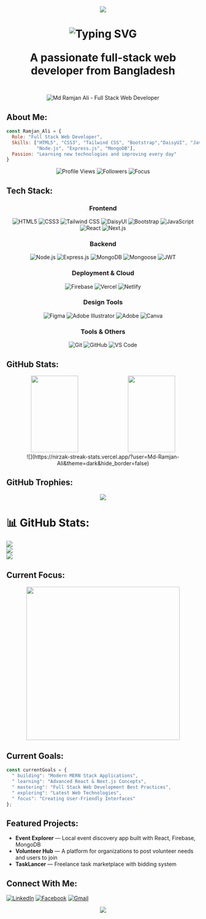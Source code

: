 <div align="center">
  <img src="https://capsule-render.vercel.app/api?type=waving&color=0:E1EAFC,100:F6D5F7&height=200&section=header&text=MD+RAMJAN%20ALI&fontSize=40&fontColor=fff&animation=fadeIn&fontAlignY=38&desc=Full+Stack%20Web+Developer%20&descAlignY=51&descAlign=50"/>
</div>

<!-- Typing animation header -->

<h1 align="center">
  <img src="https://readme-typing-svg.demolab.com?font=Fira+Code&weight=600&pause=1000&center=true&vCenter=true&width=450&lines=Hi+%F0%9F%91%8B%2C+I'm+Ramjan+Ali" alt="Typing SVG" />
    <p> A passionate full-stack web developer from Bangladesh</p>
</h1>

<br/>

<div align="center">
 <img align="center" src="https://qph.cf2.quoracdn.net/main-qimg-cb0d139e178018df8b3e778369395ac7" alt="Md Ramjan Ali - Full Stack Web Developer"/>
</div>

## About Me:

```js
const Ramjan_Ali = {
  Role: "Full Stack Web Developer",
  Skills: ["HTML5", "CSS3", "Tailwind CSS", "Bootstrap","DaisyUI", "JavaScript", "React.js",
           "Node.js", "Express.js", "MongoDB"],
  Passion: "Learning new technologies and improving every day"
}
```

<div align="center">
  <img src="https://komarev.com/ghpvc/?username=Md-Ramjan-Ali&style=for-the-badge&color=blue" alt="Profile Views" />
  <img src="https://img.shields.io/github/followers/Md-Ramjan-Ali?style=for-the-badge&color=blue&labelColor=black" alt="Followers" />
  <img src="https://img.shields.io/badge/Focus-Full%20Stack%20Development-blue?style=for-the-badge" alt="Focus" />
</div>

## Tech Stack:

<div align="center">
  
### Frontend
  
![HTML5](https://img.shields.io/badge/HTML5-E34F26?style=for-the-badge&logo=html5&logoColor=white)
![CSS3](https://img.shields.io/badge/CSS3-1572B6?style=for-the-badge&logo=css3&logoColor=white)
![Tailwind CSS](https://img.shields.io/badge/Tailwind_CSS-38B2AC?style=for-the-badge&logo=tailwind-css&logoColor=white)
![DaisyUI](https://img.shields.io/badge/daisyui-5A0EF8?style=for-the-badge&logo=daisyui&logoColor=white)
![Bootstrap](https://img.shields.io/badge/bootstrap-%238511FA.svg?style=for-the-badge&logo=bootstrap&logoColor=white)
![JavaScript](https://img.shields.io/badge/JavaScript-F7DF1E?style=for-the-badge&logo=javascript&logoColor=black)
![React](https://img.shields.io/badge/React-20232A?style=for-the-badge&logo=react&logoColor=61DAFB)
![Next.js](https://img.shields.io/badge/Next.js-000000?style=for-the-badge&logo=nextdotjs&logoColor=white)


### Backend

![Node.js](https://img.shields.io/badge/Node.js-43853D?style=for-the-badge&logo=node.js&logoColor=white)
![Express.js](https://img.shields.io/badge/Express.js-404D59?style=for-the-badge&logo=express&logoColor=white)
![MongoDB](https://img.shields.io/badge/MongoDB-4EA94B?style=for-the-badge&logo=mongodb&logoColor=white)
![Mongoose](https://img.shields.io/badge/Mongoose-880000?style=for-the-badge&logo=mongoose&logoColor=white)
![JWT](https://img.shields.io/badge/JWT-black?style=for-the-badge&logo=JSON%20web%20tokens)

### Deployment & Cloud

![Firebase](https://img.shields.io/badge/firebase-%23FFCA28.svg?style=for-the-badge&logo=firebase&logoColor=black)
![Vercel](https://img.shields.io/badge/vercel-%23000000.svg?style=for-the-badge&logo=vercel&logoColor=white)
![Netlify](https://img.shields.io/badge/netlify-%23000000.svg?style=for-the-badge&logo=netlify&logoColor=#00C7B7)

### Design Tools

![Figma](https://img.shields.io/badge/figma-%23F24E1E.svg?style=for-the-badge&logo=figma&logoColor=white)
![Adobe Illustrator](https://img.shields.io/badge/adobe%20illustrator-%23FF9A00.svg?style=for-the-badge&logo=adobe%20illustrator&logoColor=white)
![Adobe](https://img.shields.io/badge/adobe-%23FF0000.svg?style=for-the-badge&logo=adobe&logoColor=white)
![Canva](https://img.shields.io/badge/Canva-%2300C4CC.svg?style=for-the-badge&logo=Canva&logoColor=white)

### Tools & Others

![Git](https://img.shields.io/badge/Git-F05032?style=for-the-badge&logo=git&logoColor=white)
![GitHub](https://img.shields.io/badge/GitHub-100000?style=for-the-badge&logo=github&logoColor=white)
![VS Code](https://img.shields.io/badge/VS_Code-007ACC?style=for-the-badge&logo=visual-studio-code&logoColor=white)

</div>

## GitHub Stats:

<div align="center">
  <img width="49.5%" style="height: 200px;" src="https://github-readme-stats.vercel.app/api?username=Md-Ramjan-Ali&show_icons=true&theme=tokyonight&hide_border=true&count_private=true" />
  <img width="49.5%" style="height: 200px;" src="https://github-readme-stats.vercel.app/api/top-langs/?username=Md-Ramjan-Ali&theme=tokyonight&hide_border=true&layout=compact&langs_count=8" />
</div>

<div align="center">
![](https://nirzak-streak-stats.vercel.app/?user=Md-Ramjan-Ali&theme=dark&hide_border=false)
</div>

## GitHub Trophies:

<div align="center">
  <img src="https://github-profile-trophy.vercel.app/?username=Md-Ramjan-Ali&theme=tokyonight&no-frame=true&no-bg=false&margin-w=4&row=1&column=7" />
</div>

# 📊 GitHub Stats:
![](https://github-readme-stats.vercel.app/api?username=Md-Ramjan-Ali&theme=dark&hide_border=false&include_all_commits=true&count_private=true)<br/>
![](https://nirzak-streak-stats.vercel.app/?user=Md-Ramjan-Ali&theme=dark&hide_border=false)<br/>
![](https://github-readme-stats.vercel.app/api/top-langs/?username=Md-Ramjan-Ali&theme=dark&hide_border=false&include_all_commits=true&count_private=true&layout=compact)

## Current Focus:

<div align="center">
  <img src="https://user-images.githubusercontent.com/74038190/229223263-cf2e4b07-2615-4f87-9c38-e37600f8381a.gif" width="400">
</div>

## Current Goals:
```js
const currentGoals = {
  " building": "Modern MERN Stack Applications",
  " learning": "Advanced React & Next.js Concepts",
  " mastering": "Full Stack Web Development Best Practices",
  " exploring": "Latest Web Technologies",
  " focus": "Creating User-Friendly Interfaces"
};
```

## Featured Projects:
-  **Event Explorer** — Local event discovery app built with React, Firebase, MongoDB  
-  **Volunteer Hub** — A platform for organizations to post volunteer needs and users to join  
-  **TaskLancer** — Freelance task marketplace with bidding system

## Connect With Me:

<div>
  
[![LinkedIn](https://img.shields.io/badge/LinkedIn-0077B5?style=for-the-badge&logo=linkedin&logoColor=white)](www.linkedin.com/in/md-ramjan-ali-1bb369324)
[![Facebook](https://img.shields.io/badge/Facebook-1877F2?style=for-the-badge&logo=facebook&logoColor=white)](https://www.facebook.com/gm.romjan.50)
[![Gmail](https://img.shields.io/badge/Gmail-D14836?style=for-the-badge&logo=gmail&logoColor=white)](mailto:mrramjankhan99@gmail.com)

</div>

<div align="center">
<img src="https://capsule-render.vercel.app/api?type=waving&color=0:E1EAFC,100:F6D5F7&height=120&section=footer&text=Thanks+for+Visiting!&fontSize=28&fontColor=000&animation=fadeIn&fontAlignX"/>
 </div>

